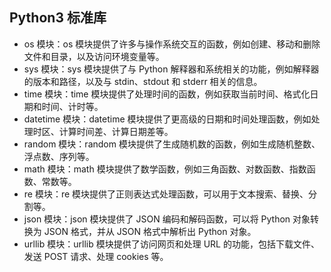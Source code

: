 ## Python3 标准库
- os 模块：os 模块提供了许多与操作系统交互的函数，例如创建、移动和删除文件和目录，以及访问环境变量等。
- sys 模块：sys 模块提供了与 Python 解释器和系统相关的功能，例如解释器的版本和路径，以及与 stdin、stdout 和 stderr 相关的信息。
- time 模块：time 模块提供了处理时间的函数，例如获取当前时间、格式化日期和时间、计时等。
- datetime 模块：datetime 模块提供了更高级的日期和时间处理函数，例如处理时区、计算时间差、计算日期差等。
- random 模块：random 模块提供了生成随机数的函数，例如生成随机整数、浮点数、序列等。
- math 模块：math 模块提供了数学函数，例如三角函数、对数函数、指数函数、常数等。
- re 模块：re 模块提供了正则表达式处理函数，可以用于文本搜索、替换、分割等。
- json 模块：json 模块提供了 JSON 编码和解码函数，可以将 Python 对象转换为 JSON 格式，并从 JSON 格式中解析出 Python 对象。
- urllib 模块：urllib 模块提供了访问网页和处理 URL 的功能，包括下载文件、发送 POST 请求、处理 cookies 等。